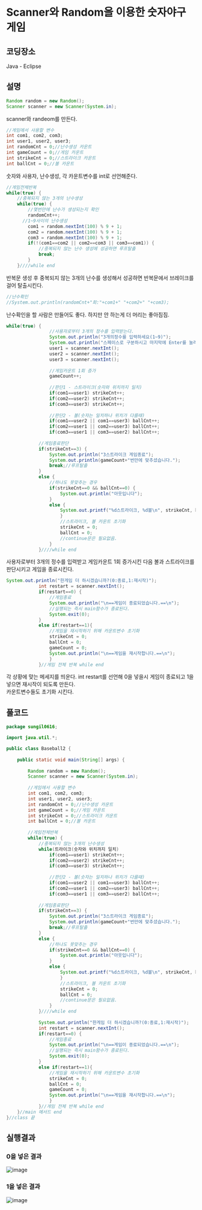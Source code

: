 # Scanner와 Random을 이용한 숫자야구게임

## 코딩장소
Java - Eclipse

## 설명

```java
Random random = new Random();
Scanner scanner = new Scanner(System.in);
  ```
scanner와 randeom를 만든다.<br>

```java
//게임에서 사용할 변수
int com1, com2, com3;		
int user1, user2, user3;
int randomCnt = 0;//난수생성 카운트
int gameCount = 0;//게임 카운트
int strikeCnt = 0;//스트라이크 카운트
int ballCnt = 0;//볼 카운트
```
숫자와 사용자, 난수생성, 각 카운트변수를 int로 선언해준다.<br>

```java
//게임전체반복	
while(true) {		
	//중복되지 않는 3개의 난수생성
	while(true) {
		//몇번만에 난수가 생성되는지 확인
		randomCnt++;				
	  //1~9사이의 난수생성
		com1 = random.nextInt(100) % 9 + 1;
		com2 = random.nextInt(100) % 9 + 1;
		com3 = random.nextInt(100) % 9 + 1;
		if(!(com1==com2 || com2==com3 || com3==com1)) {				
			//중복되지 않는 난수 생성에 성공하면 루프탈출
			break;
		}
	}////while end
```
반복문 생성 후 중복되지 않는 3개의 난수를 생성해서 성공하면 반복문에서 브레이크를 걸어 탈출시킨다.<br>

```java
//난수확인
//System.out.println(randomCnt+"회:"+com1+" "+com2+" "+com3);
```
난수확인을 할 사람은 만들어도 좋다. 하지만 안 하는게 더 머리는 좋아짐짐.<br>

```java
while(true) {
				//사용자로부터 3개의 정수를 입력받는다.
				System.out.println("3개의정수를 입력하세요(1~9)");
				System.out.println("스페이스로 구분하시고 마지막에 Enter를 눌러주세요");				
				user1 = scanner.nextInt();
				user2 = scanner.nextInt();
				user3 = scanner.nextInt();
					
				//게임카운트 1회 증가
				gameCount++;
					
				//판단1 - 스트라이크(숫자와 위치까지 일치)
				if(com1==user1) strikeCnt++;
				if(com2==user2) strikeCnt++;
				if(com3==user3) strikeCnt++;
					
				//판단2 - 볼(숫자는 일치하나 위치가 다를때)
				if(com1==user2 || com1==user3) ballCnt++;
				if(com2==user1 || com2==user3) ballCnt++;
				if(com3==user1 || com3==user2) ballCnt++;
					
			//게임종료판단
			if(strikeCnt==3) {
				System.out.println("3스트라이크 게임종료");
				System.out.println(gameCount+"번만에 맞추셨습니다.");
				break;//루프탈출
			}
			else {
				//하나도 못맞추는 경우
				if(strikeCnt==0 && ballCnt==0) {
					System.out.println("아웃입니다");
				}
				else {
					System.out.printf("%d스트라이크, %d볼\n", strikeCnt, ballCnt);
					}
					//스트라이크, 볼 카운트 초기화
					strikeCnt = 0;
					ballCnt = 0;
					//continue문은 필요없음.
				}
			}////while end
   ```
사용자로부터 3개의 정수를 입력받고 게임카운트 1회 증가시킨 다음 볼과 스트라이크를 판단시키고 게임을 종료시킨다.<br>

```java
System.out.println("한게임 더 하시겠습니까?(0:종료,1:재시작)");
			int restart = scanner.nextInt();
			if(restart==0) {
				//게임종료
				System.out.println("\n==게임이 종료되었습니다.==\n");
				//실행되는 즉시 main함수가 종료된다.
				System.exit(0);
			}
			else if(restart==1){
				//게임을 재시작하기 위해 카운트변수 초기화
				strikeCnt = 0;
				ballCnt = 0;
				gameCount = 0;
				System.out.println("\n==게임을 재시작합니다.==\n");
				}
			}//게임 전체 반복 while end
  ```
각 상황에 맞는 메세지를 띄운다. int restart를 선언해 0을 넣을시 게임이 종료되고 1을 넣으면 재시작이 되도록 만든다.<br>
카운트변수들도 초기화 시킨다.<br>

## 풀코드
```java
package sungil0616;

import java.util.*;

public class Baseball2 {
		
	public static void main(String[] args) {
		
		Random random = new Random();
		Scanner scanner = new Scanner(System.in);
			
		//게임에서 사용할 변수
		int com1, com2, com3;		
		int user1, user2, user3;
		int randomCnt = 0;//난수생성 카운트
		int gameCount = 0;//게임 카운트
		int strikeCnt = 0;//스트라이크 카운트
		int ballCnt = 0;//볼 카운트
			
		//게임전체반복	
		while(true) {		
			//중복되지 않는 3개의 난수생성
			while(트라이크(숫자와 위치까지 일치)
				if(com1==user1) strikeCnt++;
				if(com2==user2) strikeCnt++;
				if(com3==user3) strikeCnt++;
					
				//판단2 - 볼(숫자는 일치하나 위치가 다를때)
				if(com1==user2 || com1==user3) ballCnt++;
				if(com2==user1 || com2==user3) ballCnt++;
				if(com3==user1 || com3==user2) ballCnt++;
					
			//게임종료판단
			if(strikeCnt==3) {
				System.out.println("3스트라이크 게임종료");
				System.out.println(gameCount+"번만에 맞추셨습니다.");
				break;//루프탈출
			}
			else {
				//하나도 못맞추는 경우
				if(strikeCnt==0 && ballCnt==0) {
					System.out.println("아웃입니다");
				}
				else {
					System.out.printf("%d스트라이크, %d볼\n", strikeCnt, ballCnt);
					}
					//스트라이크, 볼 카운트 초기화
					strikeCnt = 0;
					ballCnt = 0;
					//continue문은 필요없음.
				}
			}////while end
				
			System.out.println("한게임 더 하시겠습니까?(0:종료,1:재시작)");
			int restart = scanner.nextInt();
			if(restart==0) {
				//게임종료
				System.out.println("\n==게임이 종료되었습니다.==\n");
				//실행되는 즉시 main함수가 종료된다.
				System.exit(0);
			}
			else if(restart==1){
				//게임을 재시작하기 위해 카운트변수 초기화
				strikeCnt = 0;
				ballCnt = 0;
				gameCount = 0;
				System.out.println("\n==게임을 재시작합니다.==\n");
				}
			}//게임 전체 반복 while end
	}//main 메서드 end
}//class 끝
```

## 실행결과
### 0을 넣은 결과
![image](https://github.com/Poki742/BaseBallGame/assets/126844692/e41ad765-72d0-4f8b-bc9e-1d3fc39889b7)<br>

### 1을 넣은 결과
![image](https://github.com/Poki742/BaseBallGame/assets/126844692/f74e5440-d77f-4f17-b4ca-d66eb782513e)<br>

